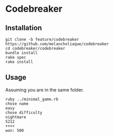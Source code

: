 # Codebreaker

## Installation
```
git clone -b feature/codebreaker https://github.com/melancholiaque/codebreaker
cd codebreaker/codebreaker
bundle install
rake spec
rake install
```

## Usage
Assuming you are in the same folder.
```
ruby ../minimal_game.rb
chose name
easy   
chose difficulty
nightmare
5212
++++
won: 500
```
